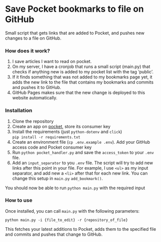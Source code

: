
# Save Pocket bookmarks to file on GitHub

Small script that gets links that are added to Pocket, and pushes new changes to a file on GitHub.

### How does it work?
1. I save articles I want to read on pocket.
1. On my server, I have a cronjob that runs a small script (main.py) that checks if anything new is added to my pocket list with the tag ‘public’.
1. If it finds something that was not added to my bookmarks page yet, it adds the new link to the file that contains my bookmarks and commits and pushes it to GitHub.
1. GitHub Pages makes sure that the new change is deployed to this website automatically.

### Installation 
1. Clone the repository 
1. Create an app on [pocket]([https://getpocket.com/developer/apps/new](https://getpocket.com/developer/apps/new)), store its consumer key
2. Install the requirements (just `python-dotenv` and `click`)  
```pip install -r requirements.txt```
3. Create an environment file (`cp .env.example .env`). Add your GitHub access code and Pocket consumer key
4. Run `python pocket_handler.py` and save the `access_token` to your  `.env` file. 
5. Add an `input_separator` to you `.env` file. The script will try to add new links after this point in your file. For example, I use `<ul>` as my input separator, and add new a `<li>` after that for each new link. You can change this setup in `main.py` `add_bookmark()`. 

You should now be able to run `python main.py` with the required input

### How to use
Once installed, you can call `main.py` with the following parameters:
```
python main.py -i {file_to_edit} -r {repository_of_file} 
```
This fetches your latest additions to Pocket, adds them to the specified file and commits and pushes that change to GitHub.
